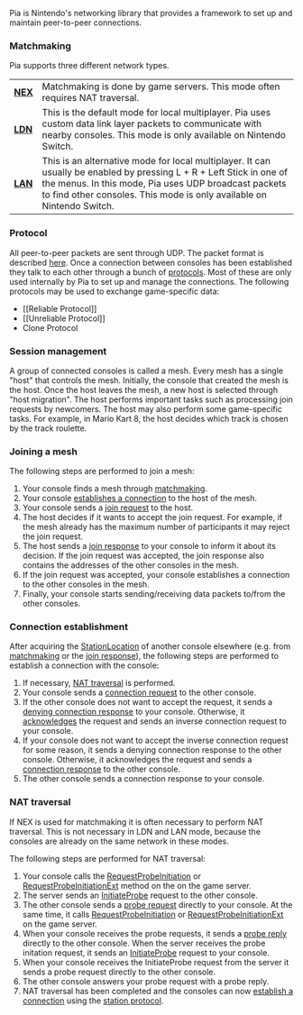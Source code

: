 Pia is Nintendo's networking library that provides a framework to set up and maintain peer-to-peer connections.

### Matchmaking
Pia supports three different network types.

<table>
  <tr>
    <td><b><a href="NEX-Overview-(Game-Servers)">NEX</a></b></td><td>Matchmaking is done by game servers. This mode often requires NAT traversal.</td>
  </tr>
  <tr>
    <td><b><a href="LDN-Protocol">LDN</a></b></td><td>This is the default mode for local multiplayer. Pia uses custom data link layer packets to communicate with nearby consoles. This mode is only available on Nintendo Switch.</td>
  </tr>
  <tr>
    <td><b><a href="LAN-Protocol">LAN</a></b></td><td>This is an alternative mode for local multiplayer. It can usually be enabled by pressing L + R + Left Stick in one of the menus. In this mode, Pia uses UDP broadcast packets to find other consoles. This mode is only available on Nintendo Switch.</td>
  </tr>
</table>

### Protocol
All peer-to-peer packets are sent through UDP. The packet format is described [here](Pia-Protocol). Once a connection between consoles has been established they talk to each other through a bunch of [protocols](Pia-Protocols). Most of these are only used internally by Pia to set up and manage the connections. The following protocols may be used to exchange game-specific data:

* [[Reliable Protocol]]
* [[Unreliable Protocol]]
* Clone Protocol

### Session management
A group of connected consoles is called a mesh. Every mesh has a single "host" that controls the mesh. Initially, the console that created the mesh is the host. Once the host leaves the mesh, a new host is selected through "host migration". The host performs important tasks such as processing join requests by newcomers. The host may also perform some game-specific tasks. For example, in Mario Kart 8, the host decides which track is chosen by the track roulette.

### Joining a mesh
The following steps are performed to join a mesh:

1. Your console finds a mesh through [matchmaking](#matchmaking).
2. Your console [establishes a connection](#connection-establishment) to the host of the mesh.
3. Your console sends a [join request](Mesh-Protocol) to the host.
4. The host decides if it wants to accept the join request. For example, if the mesh already has the maximum number of participants it may reject the join request.
5. The host sends a [join response](Mesh-Protocol) to your console to inform it about its decision. If the join request was accepted, the join response also contains the addresses of the other consoles in the mesh.
6. If the join request was accepted, your console establishes a connection to the other consoles in the mesh.
7. Finally, your console starts sending/receiving data packets to/from the other consoles.

### Connection establishment
After acquiring the [StationLocation](Pia-Types#stationlocation) of another console elsewhere (e.g. from [matchmaking](#matchmaking) or the [join response](#joining-a-mesh)), the following steps are performed to establish a connection with the console:

1. If necessary, [NAT traversal](#nat-traversal) is performed.
2. Your console sends a [connection request](Station-Protocol#connection-request) to the other console.
3. If the other console does not want to accept the request, it sends a [denying connection response](Station-Protocol#connection-response-denying) to your console. Otherwise, it [acknowledges](Station-Protocol#ack) the request and sends an inverse connection request to your console.
4. If your console does not want to accept the inverse connection request for some reason, it sends a denying connection response to the other console. Otherwise, it acknowledges the request and sends a [connection response](Station-Protocol#connection-response-accepted) to the other console.
5. The other console sends a connection response to your console.

### NAT traversal
If NEX is used for matchmaking it is often necessary to perform NAT traversal. This is not necessary in LDN and LAN mode, because the consoles are already on the same network in these modes.

The following steps are performed for NAT traversal:

1. Your console calls the [RequestProbeInitiation](NAT-Traversal-Protocol#1-requestprobeinitiation) or [RequestProbeInitiationExt](NAT-Traversal-Protocol#3-requestprobeinitiationext) method on the on the game server.
2. The server sends an [InitiateProbe](NAT-Traversal-Protocol#2-initiateprobe) request to the other console.
3. The other console sends a [probe request](NAT-Traversal-Protocol-(Pia)#probe-request) directly to your console. At the same time, it calls [RequestProbeInitiation](NAT-Traversal-Protocol#1-requestprobeinitiation) or [RequestProbeInitiationExt](NAT-Traversal-Protocol#3-requestprobeinitiationext) on the game server.
4. When your console receives the probe requests, it sends a [probe reply](NAT-Traversal-Protocol-(Pia)#probe-reply) directly to the other console. When the server receives the probe initation request, it sends an [InitiateProbe](NAT-Traversal-Protocol#2-initiateprobe) request to your console.
5. When your console receives the InitiateProbe request from the server it sends a probe request directly to the other console.
6. The other console answers your probe request with a probe reply.
7. NAT traversal has been completed and the consoles can now [establish a connection](#connection-establishment) using the [station protocol](Station-Protocol).